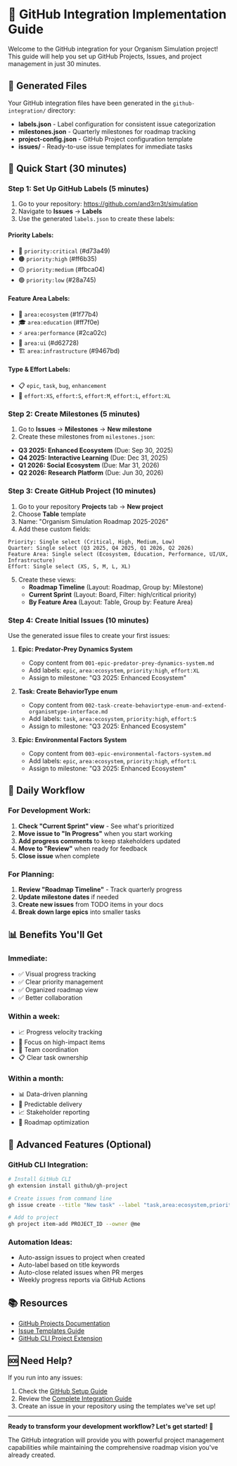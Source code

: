 # 🚀 GitHub Integration Implementation Guide

Welcome to the GitHub integration for your Organism Simulation project! This guide will help you set up GitHub Projects, Issues, and project management in just 30 minutes.

## 📁 Generated Files

Your GitHub integration files have been generated in the `github-integration/` directory:

- **labels.json** - Label configuration for consistent issue categorization
- **milestones.json** - Quarterly milestones for roadmap tracking  
- **project-config.json** - GitHub Project configuration template
- **issues/** - Ready-to-use issue templates for immediate tasks

## 🎯 Quick Start (30 minutes)

### Step 1: Set Up GitHub Labels (5 minutes)

1. Go to your repository: https://github.com/and3rn3t/simulation
2. Navigate to **Issues** → **Labels**
3. Use the generated `labels.json` to create these labels:

#### Priority Labels:
- 🔴 `priority:critical` (#d73a49)
- 🟠 `priority:high` (#ff6b35) 
- 🟡 `priority:medium` (#fbca04)
- 🟢 `priority:low` (#28a745)

#### Feature Area Labels:
- 🦠 `area:ecosystem` (#1f77b4)
- 🎓 `area:education` (#ff7f0e)
- ⚡ `area:performance` (#2ca02c)
- 🎨 `area:ui` (#d62728)
- 🏗️ `area:infrastructure` (#9467bd)

#### Type & Effort Labels:
- 📋 `epic`, `task`, `bug`, `enhancement`
- 📏 `effort:XS`, `effort:S`, `effort:M`, `effort:L`, `effort:XL`

### Step 2: Create Milestones (5 minutes)

1. Go to **Issues** → **Milestones** → **New milestone**
2. Create these milestones from `milestones.json`:

- **Q3 2025: Enhanced Ecosystem** (Due: Sep 30, 2025)
- **Q4 2025: Interactive Learning** (Due: Dec 31, 2025) 
- **Q1 2026: Social Ecosystem** (Due: Mar 31, 2026)
- **Q2 2026: Research Platform** (Due: Jun 30, 2026)

### Step 3: Create GitHub Project (10 minutes)

1. Go to your repository **Projects** tab → **New project**
2. Choose **Table** template
3. Name: "Organism Simulation Roadmap 2025-2026"
4. Add these custom fields:

```
Priority: Single select (Critical, High, Medium, Low)
Quarter: Single select (Q3 2025, Q4 2025, Q1 2026, Q2 2026)  
Feature Area: Single select (Ecosystem, Education, Performance, UI/UX, Infrastructure)
Effort: Single select (XS, S, M, L, XL)
```

5. Create these views:
   - **Roadmap Timeline** (Layout: Roadmap, Group by: Milestone)
   - **Current Sprint** (Layout: Board, Filter: high/critical priority)
   - **By Feature Area** (Layout: Table, Group by: Feature Area)

### Step 4: Create Initial Issues (10 minutes)

Use the generated issue files to create your first issues:

1. **Epic: Predator-Prey Dynamics System**
   - Copy content from `001-epic-predator-prey-dynamics-system.md`
   - Add labels: `epic`, `area:ecosystem`, `priority:high`, `effort:XL`
   - Assign to milestone: "Q3 2025: Enhanced Ecosystem"

2. **Task: Create BehaviorType enum**
   - Copy content from `002-task-create-behaviortype-enum-and-extend-organismtype-interface.md`
   - Add labels: `task`, `area:ecosystem`, `priority:high`, `effort:S`
   - Assign to milestone: "Q3 2025: Enhanced Ecosystem"

3. **Epic: Environmental Factors System**
   - Copy content from `003-epic-environmental-factors-system.md`
   - Add labels: `epic`, `area:ecosystem`, `priority:high`, `effort:L`
   - Assign to milestone: "Q3 2025: Enhanced Ecosystem"

## 🔄 Daily Workflow

### For Development Work:

1. **Check "Current Sprint" view** - See what's prioritized
2. **Move issue to "In Progress"** when you start working
3. **Add progress comments** to keep stakeholders updated
4. **Move to "Review"** when ready for feedback
5. **Close issue** when complete

### For Planning:

1. **Review "Roadmap Timeline"** - Track quarterly progress
2. **Update milestone dates** if needed
3. **Create new issues** from TODO items in your docs
4. **Break down large epics** into smaller tasks

## 📊 Benefits You'll Get

### Immediate:
- ✅ Visual progress tracking
- ✅ Clear priority management
- ✅ Organized roadmap view
- ✅ Better collaboration

### Within a week:
- 📈 Progress velocity tracking
- 🎯 Focus on high-impact items
- 👥 Team coordination
- 📋 Clear task ownership

### Within a month:
- 📊 Data-driven planning
- 🔄 Predictable delivery
- 📈 Stakeholder reporting
- 🎯 Roadmap optimization

## 🔧 Advanced Features (Optional)

### GitHub CLI Integration:
```bash
# Install GitHub CLI
gh extension install github/gh-project

# Create issues from command line
gh issue create --title "New task" --label "task,area:ecosystem,priority:high"

# Add to project
gh project item-add PROJECT_ID --owner @me
```

### Automation Ideas:
- Auto-assign issues to project when created
- Auto-label based on title keywords  
- Auto-close related issues when PR merges
- Weekly progress reports via GitHub Actions

## 📚 Resources

- [GitHub Projects Documentation](https://docs.github.com/en/issues/planning-and-tracking-with-projects)
- [Issue Templates Guide](https://docs.github.com/en/communities/using-templates-to-encourage-useful-issues-and-pull-requests)
- [GitHub CLI Project Extension](https://github.com/github/gh-project)

## 🆘 Need Help?

If you run into any issues:

1. Check the [GitHub Setup Guide](../docs/development/GITHUB_SETUP_GUIDE.md)
2. Review the [Complete Integration Guide](../docs/development/GITHUB_INTEGRATION.md)
3. Create an issue in your repository using the templates we've set up!

---

**Ready to transform your development workflow? Let's get started!** 🚀

The GitHub integration will provide you with powerful project management capabilities while maintaining the comprehensive roadmap vision you've already created.
